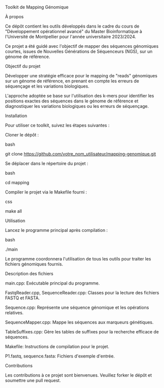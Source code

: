 
Toolkit de Mapping Génomique

À propos

Ce dépôt contient les outils développés dans le cadre du cours de "Développement opérationnel avancé" du Master Bioinformatique à l'Université de Montpellier pour l'année universitaire 2023/2024. 

Ce projet a été guidé avec l'objectif de mapper des séquences génomiques courtes, issues de Nouvelles Générations de Séquenceurs (NGS), sur un génome de référence.

Objectif du projet

Développer une stratégie efficace pour le mapping de "reads" génomiques sur un génome de référence, en prenant en compte les erreurs de séquençage et les variations biologiques. 

L'approche adoptée se base sur l'utilisation des k-mers pour identifier les positions exactes des séquences dans le génome de référence et diagnostiquer les variations biologiques ou les erreurs de séquençage.

Installation

Pour utiliser ce toolkit, suivez les étapes suivantes :

Cloner le dépôt :

bash

git clone https://github.com/votre_nom_utilisateur/mapping-genomique.git

Se déplacer dans le répertoire du projet :

bash


cd mapping

Compiler le projet via le Makefile fourni :

css

make all

Utilisation

Lancez le programme principal après compilation :

bash

./main

Le programme coordonnera l'utilisation de tous les outils pour traiter les fichiers génomiques fournis.

Description des fichiers

main.cpp: Exécutable principal du programme.

FastqReader.cpp, SequenceReader.cpp: Classes pour la lecture des fichiers FASTQ et FASTA.

Sequence.cpp: Représente une séquence génomique et les opérations relatives.

SequenceMapper.cpp: Mappe les séquences aux marqueurs génétiques.

TableSuffixes.cpp: Gère les tables de suffixes pour la recherche efficace de séquences.

Makefile: Instructions de compilation pour le projet.

P1.fastq, sequence.fasta: Fichiers d'exemple d'entrée.

Contributions

Les contributions à ce projet sont bienvenues. Veuillez forker le dépôt et soumettre une pull request.
